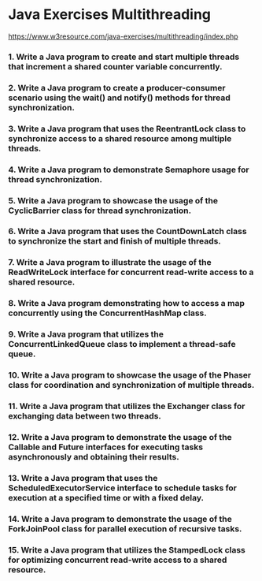 # Java Exercises Multithreading

https://www.w3resource.com/java-exercises/multithreading/index.php
### 1. Write a Java program to create and start multiple threads that increment a shared counter variable concurrently.



### 2. Write a Java program to create a producer-consumer scenario using the wait() and notify() methods for thread synchronization.



### 3. Write a Java program that uses the ReentrantLock class to synchronize access to a shared resource among multiple threads.



### 4. Write a Java program to demonstrate Semaphore usage for thread synchronization.



### 5. Write a Java program to showcase the usage of the CyclicBarrier class for thread synchronization.



### 6. Write a Java program that uses the CountDownLatch class to synchronize the start and finish of multiple threads.



### 7. Write a Java program to illustrate the usage of the ReadWriteLock interface for concurrent read-write access to a shared resource.



### 8. Write a Java program demonstrating how to access a map concurrently using the ConcurrentHashMap class.



### 9. Write a Java program that utilizes the ConcurrentLinkedQueue class to implement a thread-safe queue.



### 10. Write a Java program to showcase the usage of the Phaser class for coordination and synchronization of multiple threads.



### 11. Write a Java program that utilizes the Exchanger class for exchanging data between two threads.



### 12. Write a Java program to demonstrate the usage of the Callable and Future interfaces for executing tasks asynchronously and obtaining their results.



### 13. Write a Java program that uses the ScheduledExecutorService interface to schedule tasks for execution at a specified time or with a fixed delay.



### 14. Write a Java program to demonstrate the usage of the ForkJoinPool class for parallel execution of recursive tasks.



### 15. Write a Java program that utilizes the StampedLock class for optimizing concurrent read-write access to a shared resource.

